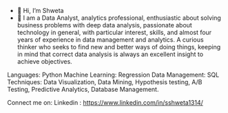 - 👋 Hi, I’m Shweta
- 👀 I am a Data Analyst, analytics professional, enthusiastic about solving business problems with deep data analysis, passionate about technology in general, with particular interest, skills, and almost four years of experience in data management and analytics. A curious thinker who seeks to find new and better ways of doing things, keeping in mind that correct data analysis is always an excellent insight to achieve objectives.

Languages: Python
Machine Learning: Regression
Data Management: SQL
Techniques: Data Visualization, Data Mining, Hypothesis testing, A/B Testing, Predictive Analytics, Database Management.

Connect me on: 
Linkedin : https://www.linkedin.com/in/sshweta1314/

<!---
sshweta13/sshweta13 is a ✨ special ✨ repository because its `README.md` (this file) appears on your GitHub profile.
You can click the Preview link to take a look at your changes.
--->
